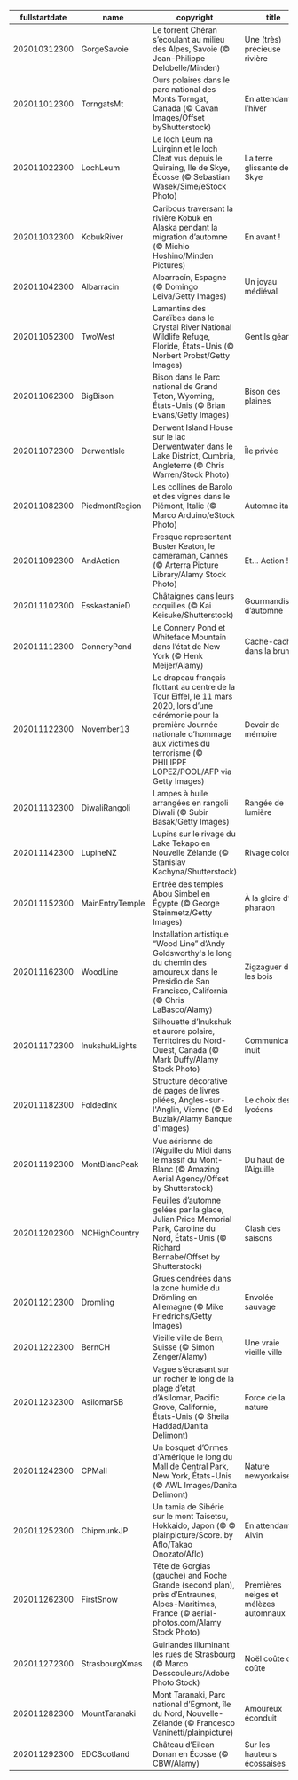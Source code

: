 |fullstartdate|name|copyright|title|image|
|--|--|--|--|--|
202010312300|GorgeSavoie|Le torrent Chéran s’écoulant au milieu des Alpes, Savoie (© Jean-Philippe Delobelle/Minden)|Une (très) précieuse rivière|![](/fr-FR/2020/11/202010312300GorgeSavoie.jpg)|
202011012300|TorngatsMt|Ours polaires dans le parc national des Monts Torngat, Canada (© Cavan Images/Offset byShutterstock)|En attendant l’hiver|![](/fr-FR/2020/11/202011012300TorngatsMt.jpg)|
202011022300|LochLeum|Le loch Leum na Luirginn et le loch Cleat vus depuis le Quiraing, Ile de Skye, Écosse (© Sebastian Wasek/Sime/eStock Photo)|La terre glissante de Skye|![](/fr-FR/2020/11/202011022300LochLeum.jpg)|
202011032300|KobukRiver|Caribous traversant la rivière Kobuk en Alaska pendant la migration d’automne (© Michio Hoshino/Minden Pictures)|En avant !|![](/fr-FR/2020/11/202011032300KobukRiver.jpg)|
202011042300|Albarracin|Albarracín, Espagne (© Domingo Leiva/Getty Images)|Un joyau médiéval|![](/fr-FR/2020/11/202011042300Albarracin.jpg)|
202011052300|TwoWest|Lamantins des Caraïbes dans le Crystal River National Wildlife Refuge, Floride, États-Unis (© Norbert Probst/Getty Images)|Gentils géants|![](/fr-FR/2020/11/202011052300TwoWest.jpg)|
202011062300|BigBison|Bison dans le Parc national de Grand Teton, Wyoming, États-Unis (© Brian Evans/Getty Images)|Bison des plaines|![](/fr-FR/2020/11/202011062300BigBison.jpg)|
202011072300|DerwentIsle|Derwent Island House sur le lac Derwentwater dans le Lake District, Cumbria, Angleterre (© Chris Warren/Stock Photo)|Île privée|![](/fr-FR/2020/11/202011072300DerwentIsle.jpg)|
202011082300|PiedmontRegion|Les collines de Barolo et des vignes dans le Piémont, Italie (© Marco Arduino/eStock Photo)|Automne italien|![](/fr-FR/2020/11/202011082300PiedmontRegion.jpg)|
202011092300|AndAction|Fresque representant Buster Keaton, le cameraman, Cannes (© Arterra Picture Library/Alamy Stock Photo)|Et… Action !|![](/fr-FR/2020/11/202011092300AndAction.jpg)|
202011102300|EsskastanieD|Châtaignes dans leurs coquilles (© Kai Keisuke/Shutterstock)|Gourmandise d’automne|![](/fr-FR/2020/11/202011102300EsskastanieD.jpg)|
202011112300|ConneryPond|Le Connery Pond et Whiteface Mountain dans l’état de New York (© Henk Meijer/Alamy)|Cache-cache dans la brume|![](/fr-FR/2020/11/202011112300ConneryPond.jpg)|
202011122300|November13|Le drapeau français flottant au centre de la Tour Eiffel, le 11 mars 2020, lors d’une cérémonie pour la première Journée nationale d’hommage aux victimes du terrorisme (© PHILIPPE LOPEZ/POOL/AFP via Getty Images)|Devoir de mémoire|![](/fr-FR/2020/11/202011122300November13.jpg)|
202011132300|DiwaliRangoli|Lampes à huile arrangées en rangoli Diwali (© Subir Basak/Getty Images)|Rangée de lumière|![](/fr-FR/2020/11/202011132300DiwaliRangoli.jpg)|
202011142300|LupineNZ|Lupins sur le rivage du Lake Tekapo en Nouvelle Zélande (© Stanislav Kachyna/Shutterstock)|Rivage coloré|![](/fr-FR/2020/11/202011142300LupineNZ.jpg)|
202011152300|MainEntryTemple|Entrée des temples Abou Simbel en Égypte (© George Steinmetz/Getty Images)|À la gloire d’un pharaon|![](/fr-FR/2020/11/202011152300MainEntryTemple.jpg)|
202011162300|WoodLine|Installation artistique “Wood Line” d’Andy Goldsworthy's le long du chemin des amoureux dans le Presidio de San Francisco, California (© Chris LaBasco/Alamy)|Zigzaguer dans les bois|![](/fr-FR/2020/11/202011162300WoodLine.jpg)|
202011172300|InukshukLights|Silhouette d’Inukshuk et aurore polaire, Territoires du Nord-Ouest, Canada (© Mark Duffy/Alamy Stock Photo)|Communication inuit|![](/fr-FR/2020/11/202011172300InukshukLights.jpg)|
202011182300|FoldedInk|Structure décorative de pages de livres pliées, Angles-sur-l'Anglin, Vienne (© Ed Buziak/Alamy Banque d'Images)|Le choix des lycéens|![](/fr-FR/2020/11/202011182300FoldedInk.jpg)|
202011192300|MontBlancPeak|Vue aérienne de l’Aiguille du Midi dans le massif du Mont-Blanc (© Amazing Aerial Agency/Offset by Shutterstock)|Du haut de l’Aiguille|![](/fr-FR/2020/11/202011192300MontBlancPeak.jpg)|
202011202300|NCHighCountry|Feuilles d’automne gelées par la glace, Julian Price Memorial Park, Caroline du Nord, États-Unis (© Richard Bernabe/Offset by Shutterstock)|Clash des saisons|![](/fr-FR/2020/11/202011202300NCHighCountry.jpg)|
202011212300|Dromling|Grues cendrées dans la zone humide du Drömling en Allemagne (© Mike Friedrichs/Getty Images)|Envolée sauvage|![](/fr-FR/2020/11/202011212300Dromling.jpg)|
202011222300|BernCH|Vieille ville de Bern, Suisse (© Simon Zenger/Alamy)|Une vraie vieille ville|![](/fr-FR/2020/11/202011222300BernCH.jpg)|
202011232300|AsilomarSB|Vague s’écrasant sur un rocher le long de la plage d’état d’Asilomar, Pacific Grove, Californie, États-Unis (© Sheila Haddad/Danita Delimont)|Force de la nature|![](/fr-FR/2020/11/202011232300AsilomarSB.jpg)|
202011242300|CPMall|Un bosquet d’Ormes d'Amérique le long du Mall de Central Park, New York, États-Unis (© AWL Images/Danita Delimont)|Nature newyorkaise|![](/fr-FR/2020/11/202011242300CPMall.jpg)|
202011252300|ChipmunkJP|Un tamia de Sibérie sur le mont Taisetsu, Hokkaido, Japon (© © plainpicture/Score. by Aflo/Takao Onozato/Aflo)|En attendant Alvin|![](/fr-FR/2020/11/202011252300ChipmunkJP.jpg)|
202011262300|FirstSnow|Tête de Gorgias (gauche) and Roche Grande (second plan), près d’Entraunes, Alpes-Maritimes, France (© aerial-photos.com/Alamy Stock Photo)|Premières neiges et mélèzes automnaux|![](/fr-FR/2020/11/202011262300FirstSnow.jpg)|
202011272300|StrasbourgXmas|Guirlandes illuminant les rues de Strasbourg (© Marco Desscouleurs/Adobe Photo Stock)|Noël coûte que coûte|![](/fr-FR/2020/11/202011272300StrasbourgXmas.jpg)|
202011282300|MountTaranaki|Mont Taranaki, Parc national d’Egmont, île du Nord, Nouvelle-Zélande (© Francesco Vaninetti/plainpicture)|Amoureux éconduit|![](/fr-FR/2020/11/202011282300MountTaranaki.jpg)|
202011292300|EDCScotland|Château d’Eilean Donan en Écosse (© CBW/Alamy)|Sur les hauteurs écossaises|![](/fr-FR/2020/11/202011292300EDCScotland.jpg)|
